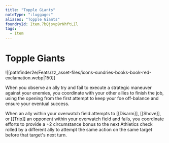 ```yaml
---
title: "Topple Giants"
noteType: ":luggage:"
aliases: "Topple Giants"
foundryId: Item.7bQjsvp9rNhftLIl
tags:
  - Item
---
```


# Topple Giants
![[pathfinder2e/Feats/zz_asset-files/icons-sundries-books-book-red-exclamation.webp|150]]

When you observe an ally try and fail to execute a strategic maneuver against your enemies, you coordinate with your other allies to finish the job, using the opening from the first attempt to keep your foe off-balance and ensure your eventual success.

When an ally within your overwatch field attempts to [[Disarm]], [[Shove]], or [[Trip]] an opponent within your overwatch field and fails, you coordinate efforts to provide a +2 circumstance bonus to the next Athletics check rolled by a different ally to attempt the same action on the same target before that target's next turn.


